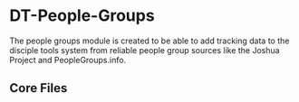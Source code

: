 # DT-People-Groups
The people groups module is created to be able to add tracking data to the disciple tools system from reliable people group 
sources like the Joshua Project and PeopleGroups.info.

## Core Files
